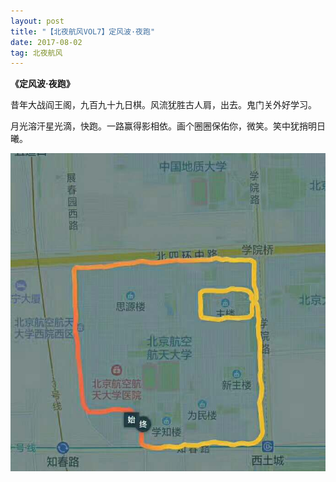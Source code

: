 ```yaml
---
layout: post
title: "【北夜航风VOL7】定风波·夜跑"
date: 2017-08-02 
tag: 北夜航风 
---   
```


**《定风波·夜跑》**

昔年大战阎王阁，九百九十九日棋。风流犹胜古人肩，出去。鬼门关外好学习。

月光溶汗星光滴，快跑。一路赢得影相依。画个圈圈保佑你，微笑。笑中犹捎明日曦。

 ![](/images/posts/buaa/7.jpg)



